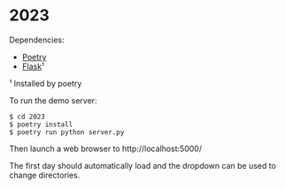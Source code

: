 # 2023 

Dependencies:

* [Poetry](https://python-poetry.org/)
* [Flask](https://flask.palletsprojects.com/en/3.0.x/)¹

¹ Installed by poetry

To run the demo server:

```
$ cd 2023
$ poetry install
$ poetry run python server.py
```

Then launch a web browser to http://localhost:5000/

The first day should automatically load and the dropdown can be used to change directories. 
